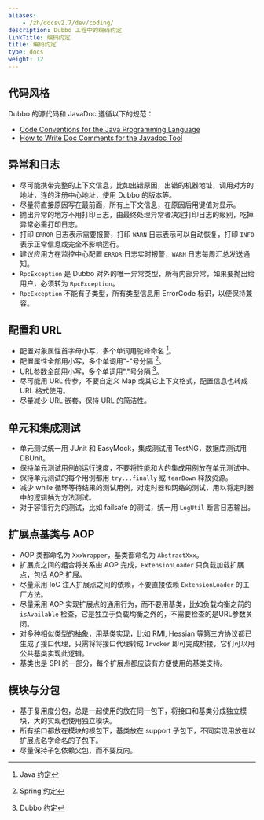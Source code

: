 ```yaml
---
aliases:
    - /zh/docsv2.7/dev/coding/
description: Dubbo 工程中的编码约定
linkTitle: 编码约定
title: 编码约定
type: docs
weight: 12
---
```



## 代码风格

Dubbo 的源代码和 JavaDoc 遵循以下的规范：

* [Code Conventions for the Java Programming Language](http://www.oracle.com/technetwork/java/codeconvtoc-136057.html)
* [How to Write Doc Comments for the Javadoc Tool](http://www.oracle.com/technetwork/java/javase/documentation/index-137868.html)

## 异常和日志

* 尽可能携带完整的上下文信息，比如出错原因，出错的机器地址，调用对方的地址，连的注册中心地址，使用 Dubbo 的版本等。
* 尽量将直接原因写在最前面，所有上下文信息，在原因后用键值对显示。
* 抛出异常的地方不用打印日志，由最终处理异常者决定打印日志的级别，吃掉异常必需打印日志。
* 打印 `ERROR` 日志表示需要报警，打印 `WARN` 日志表示可以自动恢复，打印 `INFO` 表示正常信息或完全不影响运行。
* 建议应用方在监控中心配置 `ERROR` 日志实时报警，`WARN` 日志每周汇总发送通知。
* `RpcException` 是 Dubbo 对外的唯一异常类型，所有内部异常，如果要抛出给用户，必须转为 `RpcException`。
* `RpcException` 不能有子类型，所有类型信息用 ErrorCode 标识，以便保持兼容。

## 配置和 URL

* 配置对象属性首字母小写，多个单词用驼峰命名 [^1]。
* 配置属性全部用小写，多个单词用"-"号分隔 [^2]。
* URL参数全部用小写，多个单词用"."号分隔 [^3]。
* 尽可能用 URL 传参，不要自定义 Map 或其它上下文格式，配置信息也转成 URL 格式使用。
* 尽量减少 URL 嵌套，保持 URL 的简洁性。

## 单元和集成测试

* 单元测试统一用 JUnit 和 EasyMock，集成测试用 TestNG，数据库测试用 DBUnit。
* 保持单元测试用例的运行速度，不要将性能和大的集成用例放在单元测试中。
* 保持单元测试的每个用例都用 `try...finally` 或 `tearDown` 释放资源。
* 减少 while 循环等待结果的测试用例，对定时器和网络的测试，用以将定时器中的逻辑抽为方法测试。
* 对于容错行为的测试，比如 failsafe 的测试，统一用 `LogUtil` 断言日志输出。

## 扩展点基类与 AOP

* AOP 类都命名为 `XxxWrapper`，基类都命名为 `AbstractXxx`。
* 扩展点之间的组合将关系由 AOP 完成，`ExtensionLoader` 只负载加载扩展点，包括 AOP 扩展。
* 尽量采用 IoC 注入扩展点之间的依赖，不要直接依赖 `ExtensionLoader` 的工厂方法。
* 尽量采用 AOP 实现扩展点的通用行为，而不要用基类，比如负载均衡之前的 `isAvailable` 检查，它是独立于负载均衡之外的，不需要检查的是URL参数关闭。
* 对多种相似类型的抽象，用基类实现，比如 RMI, Hessian 等第三方协议都已生成了接口代理，只需将将接口代理转成 `Invoker` 即可完成桥接，它们可以用公共基类实现此逻辑。
* 基类也是 SPI 的一部分，每个扩展点都应该有方便使用的基类支持。

## 模块与分包

* 基于复用度分包，总是一起使用的放在同一包下，将接口和基类分成独立模块，大的实现也使用独立模块。
* 所有接口都放在模块的根包下，基类放在 support 子包下，不同实现用放在以扩展点名字命名的子包下。
* 尽量保持子包依赖父包，而不要反向。

[^1]: Java 约定
[^2]: Spring 约定
[^3]: Dubbo 约定